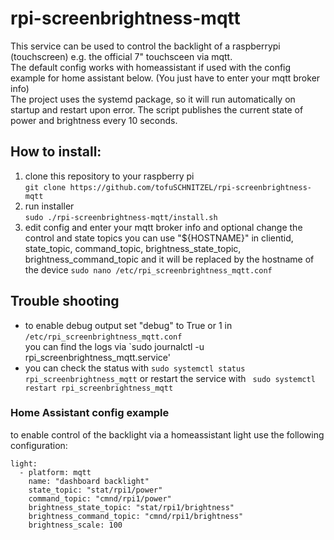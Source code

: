 # rpi-screenbrightness-mqtt

This service can be used to control the backlight of a raspberrypi (touchscreen) e.g. the official 7" touchsceen via mqtt.   
The default config works with homeassistant if used with the config example for home assistant below. (You just have
to enter your mqtt broker info)  
The project uses the systemd package, so it will run automatically on startup and restart upon error. The script publishes the current 
state of power and brightness every 10 seconds.

## How to install:

1. clone this repository to your raspberry pi  
`git clone https://github.com/tofuSCHNITZEL/rpi-screenbrightness-mqtt`
2. run installer  
`sudo ./rpi-screenbrightness-mqtt/install.sh`
3. edit config and enter your mqtt broker info and optional change the control and state topics  you can use "${HOSTNAME}" in clientid, state_topic, command_topic, brightness_state_topic, brightness_command_topic and it will be replaced by the hostname of the device
`sudo nano /etc/rpi_screenbrightness_mqtt.conf`


## Trouble shooting
* to enable debug output set "debug" to True or 1 in `/etc/rpi_screenbrightness_mqtt.conf`  
you can find the logs via `sudo journalctl -u rpi_screenbrightness_mqtt.service'
* you can check the status with `sudo systemctl status rpi_screenbrightness_mqtt` or 
restart the service with ` sudo systemctl restart rpi_screenbrightness_mqtt` 

### Home Assistant config example

to enable control of the backlight via a homeassistant light use the following configuration:

~~~~
light:
  - platform: mqtt
    name: "dashboard backlight"
    state_topic: "stat/rpi1/power"
    command_topic: "cmnd/rpi1/power"
    brightness_state_topic: "stat/rpi1/brightness"
    brightness_command_topic: "cmnd/rpi1/brightness"
    brightness_scale: 100
~~~~